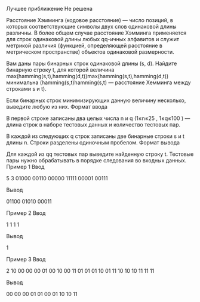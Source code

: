 Лучшее приближение
Не решена

Расстояние Хэмминга (кодовое расстояние) — число позиций, в которых соответствующие символы двух слов одинаковой длины различны. В более общем случае расстояние Хэмминга применяется для строк одинаковой длины любых qq-ичных алфавитов и служит метрикой различия (функцией, определяющей расстояние в метрическом пространстве) объектов одинаковой размерности.

Вам даны пары бинарных строк одинаковой длины (s, d).
Найдите бинарную строку t, для которой величина max⁡(hamming(s,t),hamming(d,t))max(hamming(s,t),hamming(d,t))
минимальна (hamming(s,t)hamming(s,t) — расстояние Хемминга между строками s и t).

Если бинарных строк минимизирующих данную величину несколько, выведите любую из них.
Формат ввода

В первой строке записаны два целых числа n и q (1≤n≤25 , 1≤q≤100 ) — длина строк в наборе тестовых данных и количество тестовых пар.

В каждой из следующих q строк записаны две бинарные строки s и t длины n.
Строки разделены одиночным пробелом.
Формат вывода

Для каждой из qq тестовых пар выведите найденную строку t.
Тестовые пары нужно обрабатывать в порядке следования во входных данных.
Пример 1
Ввод

5 3
01000 00110
00000 11111
00001 00111

Вывод

01100
01010
00011

Пример 2
Ввод

1 1
1 1

Вывод

1

Пример 3
Ввод

2 10
00 00
00 01
00 10
00 11
01 01
01 10
01 11
10 10
10 11
11 11

Вывод

00
00
00
01
01
00
01
10
10
11
